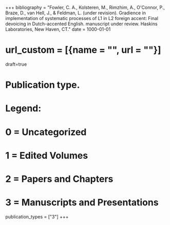 +++
bibliography = "Fowler, C. A., Kolsteren, M., Rimzhim, A., O'Connor, P., Braze, D., van Hell, J., & Feldman, L. (under revision). Gradience in implementation of systematic processes of L1 in L2 foreign accent: Final devoicing in Dutch-accented English. manuscript under review. Haskins Laboratories, New Haven, CT."
date = 1000-01-01
# url_custom = [{name = "", url = ""}]
draft=true
# Publication type.
# Legend:
# 0 = Uncategorized
# 1 = Edited Volumes
# 2 = Papers and Chapters
# 3 = Manuscripts and Presentations
publication_types = ["3"]
+++
